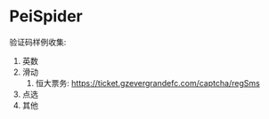 # PeiSpider
验证码样例收集:

1. 英数
2. 滑动
   1. 恒大票务: https://ticket.gzevergrandefc.com/captcha/regSms
3. 点选
4. 其他


